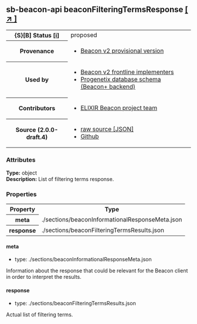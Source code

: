 
<div id="schema-header-title">
  <h2><span id="schema-header-title-project">sb-beacon-api</span> beaconFilteringTermsResponse <a href="https://github.com/ga4gh-schemablocks/sb-beacon-api" target="_BLANK">[ &nearr; ]</a></h2>
</div>

<table id="schema-header-table">
<tr>
<th>{S}[B] Status <a href="https://schemablocks.org/about/sb-status-levels.html">[i]</a></th>
<td><div id="schema-header-status">proposed</div></td>
</tr>
<tr><th>Provenance</th><td><ul>
<li><a href="https://github.com/ga4gh-beacon/">Beacon v2 provisional version</a></li>
</ul></td></tr>
<tr><th>Used by</th><td><ul>
<li><a href="https://ga4gh-approval-service-registry.ega-archive.org">Beacon v2 frontline implementers</a></li>
<li><a href="https://docs.progenetix.org/beaconplus/">Progenetix database schema (Beacon+ backend)</a></li>
</ul></td></tr>


<!--more-->
<tr><th>Contributors</th><td><ul>
<li><a href="https://beacon-project.io/categories/people.html">ELIXIR Beacon project team</a></li>
</ul></td></tr>
<tr><th>Source (2.0.0-draft.4)</th><td><ul>
<li><a href="current/beaconFilteringTermsResponse.json" target="_BLANK">raw source [JSON]</a></li>
<li><a href="https://github.com/ga4gh-schemablocks/sb-beacon-api/blob/master/schemas/framework/responses/beaconFilteringTermsResponse.yaml" target="_BLANK">Github</a></li>
</ul></td></tr>
</table>

<div id="schema-attributes-title"><h3>Attributes</h3></div>

  
__Type:__ object  
__Description:__ List of filtering terms response.
### Properties

<table id="schema-properties-table">
<tr><th>Property</th><th>Type</th></tr>
<tr><th>meta</th><td>./sections/beaconInformationalResponseMeta.json</td></tr>
<tr><th>response</th><td>./sections/beaconFilteringTermsResults.json</td></tr>
</table>


#### meta

* type: ./sections/beaconInformationalResponseMeta.json

Information about the response that could be relevant for the Beacon client in order to interpret the results.


#### response

* type: ./sections/beaconFilteringTermsResults.json

Actual list of filtering terms.


